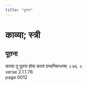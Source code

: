 ```yaml
---
title: "पूतना"
---
```


# काव्या; स्त्री
## पूतना
काव्या तु पूतना ज्ञेया काव्यं ग्रन्थनिबन्धनम् ॥ ७६ ॥<br />verse 2.1.1.76<br />page 0012

